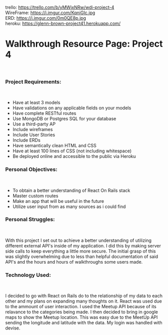 trello: https://trello.com/b/yMWjxNRw/wdi-project-4<br />
WireFrame: https://i.imgur.com/KqniGlc.jpg <br />
ERD: https://i.imgur.com/0m0QE8p.jpg<br/>
heroku: https://glenn-brown-project41.herokuapp.com/<br/>


<h1>Walkthrough Resource Page: Project 4</h1><br />
<h3>Project Requirements:</h3><br />
<ul>
<li>Have at least 3 models</li>
<li>Have validations on any applicable fields on your models</li>
<li>Have complete RESTful routes</li>
<li>Use MongoDB or Postgres SQL for your database</li>
<li>Use a third-party AP</li>
<li>Include wireframes</li>
<li>Include User Stories</li>
<li>Include ERDs</li>
<li>Have semantically clean HTML and CSS</li>
<li>Have at least 100 lines of CSS (not including whitespace)</li>
<li>Be deployed online and accessible to the public via Heroku</li>
</ul>
<h3>Personal Objectives:</h3><br />
<ul>
<li>To obtain a better understanding of React On Rails stack</li>
<li>Master custom routes</li>
<li>Make an app that will be useful in the future</li>
<li>Utilize user input from as many sources as i could find</li>
</ul>
<h3>Personal Struggles:</h3><br />
<p>With this project I set out to achieve a better understanding of utilizing different external API's inside of my application. I did this by making server side calls to keep everything a little more secure. The initial grasp of this was slightly overwhelming due to less than helpful documentation of said API's and the hours and hours of walkthroughs some users made.</p>
<h3>Technology Used:</h3><br />
<p>I decided to go with React on Rails do to the relationship of my data to each other and my plans on expanding many thoughts on it. React was used due to the ammount of user interaction. I used the Meetup API because of its relavance to the categories being made. I then decided to bring in google maps to show the Meetup location. This was easy due to the MeetUp API sending the longitude and latitude with the data. My login was handled with devise. </p> 